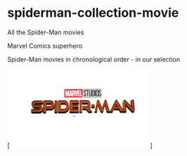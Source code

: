 # spiderman-collection-movie

All the Spider-Man movies

Marvel Comics superhero

Spider-Man movies in chronological order - in our selection

[<img src="https://github.com/chibuiketoby/spiderman-collection-movie/blob/main/mqdefault.jpg"/>]
